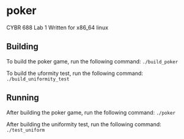 # poker

CYBR 688 Lab 1
Written for x86_64 linux 

## Building
To build the poker game, run the following command:
`./build_poker`

To build the uformity test, run the following command:
`./build_uniformity_test`

## Running
After building the poker game, run the following command:
`./poker`

After building the uniformity test, run the following command:
`./test_uniform`
